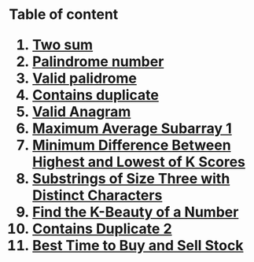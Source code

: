 <h1><!DOCTYPE html>
<html>
<head>
	<meta charset="utf-8">
	<meta name="viewport" content="width=device-width, initial-scale=1">
	Table of content
</head>
<body>
<ol>
	<li><a href = "https://github.com/VyTrg/Leetcode/blob/main/1_Two_Sum.py" target = "_self">Two sum</a></li>
    <li><a href = "https://github.com/VyTrg/Leetcode/blob/main/9_Palindrome_Number.py" target = "_self">Palindrome number</a></li>
    <li><a href = "https://github.com/VyTrg/Leetcode/blob/main/125_Valid_Palindrome.py" target = "_self">Valid palidrome</a></li>
    <li><a href = "https://github.com/VyTrg/Leetcode/blob/main/217_Contains_Duplicate.py" target = "_self">Contains duplicate</a></li>
    <li><a href = "https://github.com/VyTrg/Leetcode/blob/main/242_Valid_Anagram.py" target = "_self">Valid Anagram</a></li>
    <li><a href = "https://github.com/VyTrg/Leetcode/blob/main/643_Maximum_Average_Subarray_1.py" target = "_self">Maximum Average Subarray 1</a></li>
    <li><a href = "https://github.com/VyTrg/Leetcode/blob/main/1984_Minimum_Diff_High_Low_K.py" target = "_self">Minimum Difference Between Highest and Lowest of K Scores</a></li>
    <li><a href = "https://github.com/VyTrg/Leetcode/blob/main/1876_Substrings_Three.py" target = "_self">Substrings of Size Three with Distinct Characters</a></li>
    <li><a href = "https://github.com/VyTrg/Leetcode/blob/main/2269_KBeauty_Number.py" target = "_self">Find the K-Beauty of a Number</a></li>
    <li><a href = "https://github.com/VyTrg/Leetcode/blob/main/219_Contains_Duplicate_2.py" target = "_self">Contains Duplicate 2</a></li>
    <li><a href = "https://github.com/VyTrg/Leetcode/blob/main/121_Best_Time_To_Buy.py" target = "_self">Best Time to Buy and Sell Stock</a></li>
</ol>
</body>
</html>